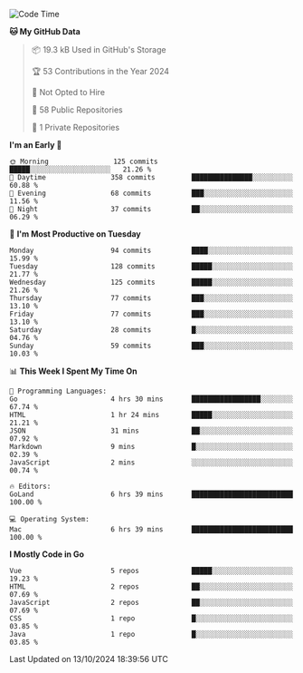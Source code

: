 <!--START_SECTION:waka-->
![Code Time](http://img.shields.io/badge/Code%20Time-1%2C305%20hrs%2056%20mins-blue)

**🐱 My GitHub Data** 

> 📦 19.3 kB Used in GitHub's Storage 
 > 
> 🏆 53 Contributions in the Year 2024
 > 
> 🚫 Not Opted to Hire
 > 
> 📜 58 Public Repositories 
 > 
> 🔑 1 Private Repositories 
 > 
**I'm an Early 🐤** 

```text
🌞 Morning                125 commits         █████░░░░░░░░░░░░░░░░░░░░   21.26 % 
🌆 Daytime                358 commits         ███████████████░░░░░░░░░░   60.88 % 
🌃 Evening                68 commits          ███░░░░░░░░░░░░░░░░░░░░░░   11.56 % 
🌙 Night                  37 commits          ██░░░░░░░░░░░░░░░░░░░░░░░   06.29 % 
```
📅 **I'm Most Productive on Tuesday** 

```text
Monday                   94 commits          ████░░░░░░░░░░░░░░░░░░░░░   15.99 % 
Tuesday                  128 commits         █████░░░░░░░░░░░░░░░░░░░░   21.77 % 
Wednesday                125 commits         █████░░░░░░░░░░░░░░░░░░░░   21.26 % 
Thursday                 77 commits          ███░░░░░░░░░░░░░░░░░░░░░░   13.10 % 
Friday                   77 commits          ███░░░░░░░░░░░░░░░░░░░░░░   13.10 % 
Saturday                 28 commits          █░░░░░░░░░░░░░░░░░░░░░░░░   04.76 % 
Sunday                   59 commits          ███░░░░░░░░░░░░░░░░░░░░░░   10.03 % 
```


📊 **This Week I Spent My Time On** 

```text
💬 Programming Languages: 
Go                       4 hrs 30 mins       █████████████████░░░░░░░░   67.74 % 
HTML                     1 hr 24 mins        █████░░░░░░░░░░░░░░░░░░░░   21.21 % 
JSON                     31 mins             ██░░░░░░░░░░░░░░░░░░░░░░░   07.92 % 
Markdown                 9 mins              █░░░░░░░░░░░░░░░░░░░░░░░░   02.39 % 
JavaScript               2 mins              ░░░░░░░░░░░░░░░░░░░░░░░░░   00.74 % 

🔥 Editors: 
GoLand                   6 hrs 39 mins       █████████████████████████   100.00 % 

💻 Operating System: 
Mac                      6 hrs 39 mins       █████████████████████████   100.00 % 
```

**I Mostly Code in Go** 

```text
Vue                      5 repos             █████░░░░░░░░░░░░░░░░░░░░   19.23 % 
HTML                     2 repos             ██░░░░░░░░░░░░░░░░░░░░░░░   07.69 % 
JavaScript               2 repos             ██░░░░░░░░░░░░░░░░░░░░░░░   07.69 % 
CSS                      1 repo              █░░░░░░░░░░░░░░░░░░░░░░░░   03.85 % 
Java                     1 repo              █░░░░░░░░░░░░░░░░░░░░░░░░   03.85 % 
```




 Last Updated on 13/10/2024 18:39:56 UTC
<!--END_SECTION:waka-->
